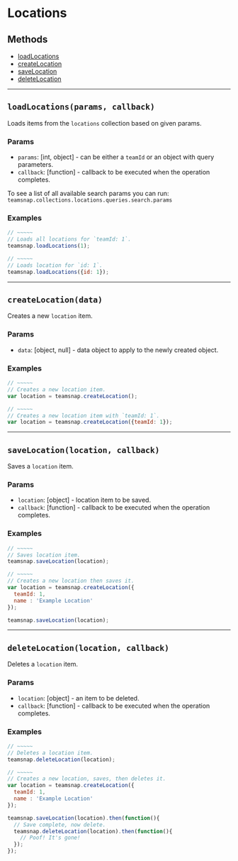 # Locations

## Methods

- [loadLocations](#loadLocations)
- [createLocation](#createLocation)
- [saveLocation](#saveLocation)
- [deleteLocation](#deleteLocation)


---
<a id="loadLocations"></a>
## `loadLocations(params, callback)`
Loads items from the `locations` collection based on given params.

### Params
* `params`: [int, object] - can be either a `teamId` or an object with query parameters.
* `callback`: [function] - callback to be executed when the operation completes.

To see a list of all available search params you can run:
`teamsnap.collections.locations.queries.search.params`

### Examples
```javascript
// ~~~~~
// Loads all locations for `teamId: 1`.
teamsnap.loadLocations(1);

// ~~~~~
// Loads location for `id: 1`.
teamsnap.loadLocations({id: 1});
```


---


<a id="createLocation"></a>
## `createLocation(data)`
Creates a new `location` item.

### Params
* `data`: [object, null] - data object to apply to the newly created object.

### Examples
```javascript
// ~~~~~
// Creates a new location item.
var location = teamsnap.createLocation();

// ~~~~~
// Creates a new location item with `teamId: 1`.
var location = teamsnap.createLocation({teamId: 1});
```


---


<a id="saveLocation"></a>
## `saveLocation(location, callback)`
Saves a `location` item.

### Params
* `location`: [object] - location item to be saved.
* `callback`: [function] - callback to be executed when the operation completes.

### Examples
```javascript
// ~~~~~
// Saves location item.
teamsnap.saveLocation(location);

// ~~~~~
// Creates a new location then saves it.
var location = teamsnap.createLocation({
  teamId: 1,
  name : 'Example Location'
});

teamsnap.saveLocation(location);
```


---


<a id="deleteLocation"></a>
## `deleteLocation(location, callback)`
Deletes a `location` item.

### Params
* `location`: [object] - an item to be deleted.
* `callback`: [function] - callback to be executed when the operation completes.

### Examples
```javascript
// ~~~~~
// Deletes a location item.
teamsnap.deleteLocation(location);

// ~~~~~
// Creates a new location, saves, then deletes it.
var location = teamsnap.createLocation({
  teamId: 1,
  name : 'Example Location'
});

teamsnap.saveLocation(location).then(function(){
  // Save complete, now delete.
  teamsnap.deleteLocation(location).then(function(){
    // Poof! It's gone!
  });
});
```
